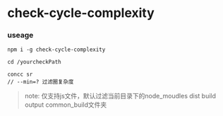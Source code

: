 # check-cycle-complexity

### useage
```
npm i -g check-cycle-complexity

cd /yourcheckPath

concc sr
// --min=? 过滤圈复杂度
```
> note: 仅支持js文件，默认过滤当前目录下的node_moudles dist build output common_build文件夹

